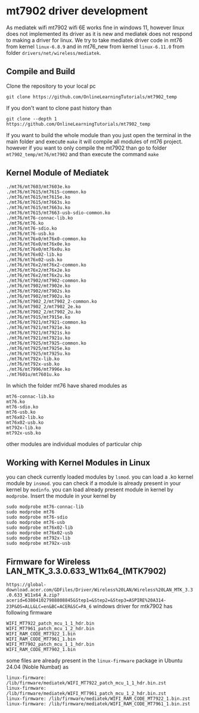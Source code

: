 # mt7902 driver development
As mediatek wifi mt7902 wifi 6E works fine in windows 11, however linux does not implemented its driver as it is new and mediatek does not respond to making a driver for linux. We try to take mediatek driver code in mt76 from kernel `linux-6.8.9`  and in mt76_new from kernel `linux-6.11.0` from folder `drivers/net/wireless/mediatek`.

## Compile and Build
Clone the repository to your local pc
  ```
  git clone https://github.com/OnlineLearningTutorials/mt7902_temp
  ```
If you don't want to clone past history than 
  ```
  git clone --depth 1 https://github.com/OnlineLearningTutorials/mt7902_temp
  ```

If you want to build the whole module than you just open the terminal in the main folder and execute `make` it will compile all modules of mt76 project. however if you want to only compile the mt7902 than go to folder `mt7902_temp/mt76/mt7902` and than execute the command `make`

## Kernel Module of Mediatek
    
    ./mt76/mt7603/mt7603e.ko
    ./mt76/mt7615/mt7615-common.ko
    ./mt76/mt7615/mt7615e.ko
    ./mt76/mt7615/mt7663s.ko
    ./mt76/mt7615/mt7663u.ko
    ./mt76/mt7615/mt7663-usb-sdio-common.ko
    ./mt76/mt76-connac-lib.ko
    ./mt76/mt76.ko
    ./mt76/mt76-sdio.ko
    ./mt76/mt76-usb.ko
    ./mt76/mt76x0/mt76x0-common.ko
    ./mt76/mt76x0/mt76x0e.ko
    ./mt76/mt76x0/mt76x0u.ko
    ./mt76/mt76x02-lib.ko
    ./mt76/mt76x02-usb.ko
    ./mt76/mt76x2/mt76x2-common.ko
    ./mt76/mt76x2/mt76x2e.ko
    ./mt76/mt76x2/mt76x2u.ko
    ./mt76/mt7902/mt7902-common.ko
    ./mt76/mt7902/mt7902e.ko
    ./mt76/mt7902/mt7902s.ko
    ./mt76/mt7902/mt7902u.ko
    ./mt76/mt7902_2/mt7902_2-common.ko
    ./mt76/mt7902_2/mt7902_2e.ko
    ./mt76/mt7902_2/mt7902_2u.ko
    ./mt76/mt7915/mt7915e.ko
    ./mt76/mt7921/mt7921-common.ko
    ./mt76/mt7921/mt7921e.ko
    ./mt76/mt7921/mt7921s.ko
    ./mt76/mt7921/mt7921u.ko
    ./mt76/mt7925/mt7925-common.ko
    ./mt76/mt7925/mt7925e.ko
    ./mt76/mt7925/mt7925u.ko
    ./mt76/mt792x-lib.ko
    ./mt76/mt792x-usb.ko
    ./mt76/mt7996/mt7996e.ko
    ./mt7601u/mt7601u.ko

In which the folder mt76 have shared modules as

    mt76-connac-lib.ko
    mt76.ko
    mt76-sdio.ko
    mt76-usb.ko
    mt76x02-lib.ko
    mt76x02-usb.ko
    mt792x-lib.ko
    mt792x-usb.ko
    
other modules are individual modules of particular chip

## Working with Kernel Modules in Linux
you can check currently loaded modules by `lsmod`. 
you can load a .ko kernel module by `insmod`. 
you can check if a module is already present in your kernel by `modinfo`. 
you can load already present module in kernel by `modprobe`. 
Insert the module in your kernel by 

    sudo modprobe mt76-connac-lib
    sudo modprobe mt76
    sudo modprobe mt76-sdio
    sudo modprobe mt76-usb
    sudo modprobe mt76x02-lib
    sudo modprobe mt76x02-usb
    sudo modprobe mt792x-lib
    sudo modprobe mt792x-usb

## Firmware for Wireless LAN_MTK_3.3.0.633_W11x64_(MTK7902)
`https://global-download.acer.com/GDFiles/Driver/Wireless%20LAN/Wireless%20LAN_MTK_3.3.0.633_W11x64_A.zip?acerid=638041027988808845&Step1=&Step2=&Step3=ASPIRE%20A314-23P&OS=ALL&LC=en&BC=ACER&SC=PA_6` windows driver for mtk7902 has following firmware

    WIFI_MT7922_patch_mcu_1_1_hdr.bin
    WIFI_MT7961_patch_mcu_1_2_hdr.bin
    WIFI_RAM_CODE_MT7922_1.bin
    WIFI_RAM_CODE_MT7961_1.bin
    WIFI_MT7902_patch_mcu_1_1_hdr.bin
    WIFI_RAM_CODE_MT7902_1.bin
    
some files are already present in the `linux-firmware` package in Ubuntu 24.04 (Noble Numbat) as

    linux-firmware: /lib/firmware/mediatek/WIFI_MT7922_patch_mcu_1_1_hdr.bin.zst
    linux-firmware: /lib/firmware/mediatek/WIFI_MT7961_patch_mcu_1_2_hdr.bin.zst
    linux-firmware: /lib/firmware/mediatek/WIFI_RAM_CODE_MT7922_1.bin.zst
    linux-firmware: /lib/firmware/mediatek/WIFI_RAM_CODE_MT7961_1.bin.zst






